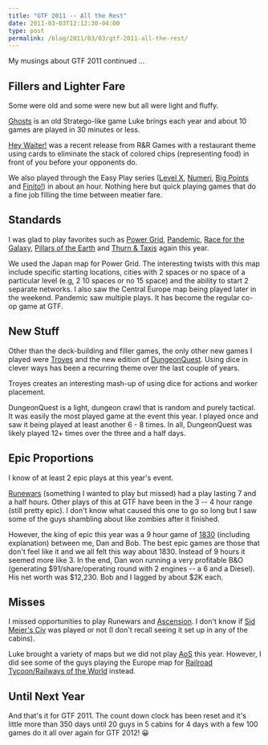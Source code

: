 ```yaml
---
title: "GTF 2011 -- All the Rest"
date: 2011-03-03T12:12:30-04:00
type: post
permalink: /blog/2011/03/03/gtf-2011-all-the-rest/
---
```

My musings about GTF 2011 continued ...

## Fillers and Lighter Fare

Some were old and some were new but all were light and fluffy.

[Ghosts](https://boardgamegeek.com/boardgame/2290/ghosts) is an old Stratego-like game Luke brings each year and about 10 games are played in 30 minutes or less.

[Hey Waiter!](https://boardgamegeek.com/boardgame/67309/hey-waiter) was a recent release from R&R Games with a restaurant theme using cards to eliminate the stack of colored chips (representing food) in front of you before your opponents do. 

We also played through the Easy Play series ([Level X](https://boardgamegeek.com/boardgame/63975/level-x), [Numeri](https://boardgamegeek.com/boardgame/60316/numeri), [Big Points](https://boardgamegeek.com/boardgame/34004/big-points) and [Finito!](https://boardgamegeek.com/boardgame/34166/finito)) in about an hour. Nothing here but quick playing games that do a fine job filling the time between meatier fare.

## Standards

I was glad to play favorites such as [Power Grid](https://boardgamegeek.com/boardgame/2651/power-grid), [Pandemic](https://boardgamegeek.com/boardgame/30549/pandemic), [Race for the Galaxy](https://boardgamegeek.com/boardgame/28143/race-for-the-galaxy), [Pillars of the Earth](https://boardgamegeek.com/boardgame/24480/the-pillars-of-the-earth) and [Thurn & Taxis](https://boardgamegeek.com/boardgame/21790/thurn-and-taxis) again this year.

We used the Japan map for Power Grid. The interesting twists with this map include specific starting locations, cities with 2 spaces or no space of a particular level (e.g, 2 10 spaces or no 15 space) and the ability to start 2 separate networks. I also saw the Central Europe map being played later in the weekend. Pandemic saw multiple plays. It has become the regular co-op game at GTF.

## New Stuff

Other than the deck-building and filler games, the only other new games I played were [Troyes](https://boardgamegeek.com/boardgame/73439/troyes) and the new edition of [DungeonQuest](https://boardgamegeek.com/boardgame/71061/dungeonquest-3rd-edition). Using dice in clever ways has been a recurring theme over the last couple of years. 

Troyes creates an interesting mash-up of using dice for actions and worker placement. 

DungeonQuest is a light, dungeon crawl that is random and purely tactical. It was easily the most played game at the event this year. I played once and saw it being played at least another 6 - 8 times. In all, DungeonQuest was likely played 12+ times over the three and a half days.

## Epic Proportions

I know of at least 2 epic plays at this year's event.

[Runewars](https://boardgamegeek.com/boardgame/59294/runewars) (something I wanted to play but missed) had a play lasting 7 and a half hours. Other plays of this at GTF have been in the 3 -- 4 hour range (still pretty epic). I don't know what caused this one to go so long but I saw some of the guys shambling about like zombies after it finished.

However, the king of epic this year was a 9 hour game of [1830](https://boardgamegeek.com/boardgame/421/1830-railways-robber-barons) (including explanation) between me, Dan and Bob. The best epic games are those that don't feel like it and we all felt this way about 1830. Instead of 9 hours it seemed more like 3. In the end, Dan won running a very profitable B&O (generating $91/share/operating round with 2 engines -- a 6 and a Diesel). His net worth was $12,230. Bob and I lagged by about $2K each.

## Misses

I missed opportunities to play Runewars and [Ascension](https://boardgamegeek.com/boardgame/69789/ascension-chronicle-of-the-godslayer). I don't know if [Sid Meier's Civ](https://boardgamegeek.com/boardgame/77130/sid-meiers-civilization-the-board-game) was played or not (I don't recall seeing it set up in any of the cabins).

Luke brought a variety of maps but we did not play [AoS](https://boardgamegeek.com/boardgame/4098/age-of-steam) this year. However, I did see some of the guys playing the Europe map for [Railroad Tycoon/Railways of the World](https://boardgamegeek.com/boardgame/38479/railways-of-the-world) instead.

## Until Next Year

And that's it for GTF 2011. The count down clock has been reset and it's little more than 350 days until 20 guys in 5 cabins for 4 days with a few 100 games do it all over again for GTF 2012! 😀

